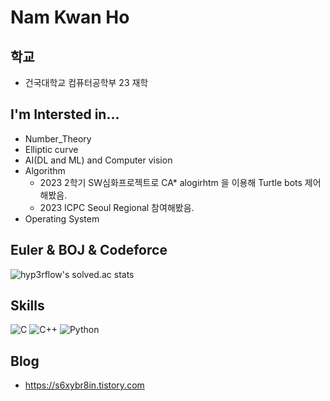# Nam Kwan Ho

## 학교
- 건국대학교 컴퓨터공학부 23 재학

## I'm Intersted in...
- Number_Theory
- Elliptic curve
- AI(DL and ML) and Computer vision
- Algorithm
  - 2023 2학기 SW심화프로젝트로 CA* alogirhtm 을 이용해 Turtle bots 제어해봤음.
  - 2023 ICPC Seoul Regional 참여해봤음. 
- Operating System

## Euler & BOJ & Codeforce
<!-- [![Solved.ac Profile](http://mazassumnida.wtf/api/v2/generate_badge?boj=s6xybr8in)](https://solved.ac/s6xybr8in/) -->
<!-- ![mazandi profile](http://mazandi.herokuapp.com/api?handle=motsuni04&theme=warm) -->
![hyp3rflow's solved.ac stats](https://github-readme-solvedac.hyp3rflow.vercel.app/api/?handle=s6xybr8in)
## Skills
![C](https://img.shields.io/badge/C-A8B9CC.svg?&style=for-the-badge&logo=C&logoColor=white)
![C++](https://img.shields.io/badge/C++-00599C.svg?&style=for-the-badge&logo=Cplusplus&logoColor=white)
![Python](https://img.shields.io/badge/Python-3776AB.svg?&style=for-the-badge&logo=Python&logoColor=white)
<!--![Java](https://img.shields.io/badge/Java-007396.svg?&style=for-the-badge&logo=Java&logoColor=white)-->

## Blog
- https://s6xybr8in.tistory.com


